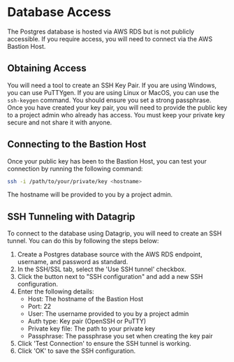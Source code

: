 # Database Access

The Postgres database is hosted via AWS RDS but is not publicly accessible.
If you require access, you will need to connect via the AWS Bastion Host.

## Obtaining Access

You will need a tool to create an SSH Key Pair. If you are using Windows, you can use PuTTYgen. If you are using Linux or MacOS, you can use the `ssh-keygen` command.
You should ensure you set a strong passphrase. Once you have created your key pair, you will need to provide the public key to a project admin who already has access.
You must keep your private key secure and not share it with anyone.

## Connecting to the Bastion Host

Once your public key has been to the Bastion Host, you can test your connection by running the following command:

```bash
ssh -i /path/to/your/private/key <hostname>
```

The hostname will be provided to you by a project admin.

## SSH Tunneling with Datagrip

To connect to the database using Datagrip, you will need to create an SSH tunnel. You can do this by following the steps below:

1. Create a Postgres database source with the AWS RDS endpoint, username, and password as standard.
2. In the SSH/SSL tab, select the 'Use SSH tunnel' checkbox.
3. Click the button next to "SSH configuration" and add a new SSH configuration.
4. Enter the following details:
    - Host: The hostname of the Bastion Host
    - Port: 22
    - User: The username provided to you by a project admin
    - Auth type: Key pair (OpenSSH or PuTTY)
    - Private key file: The path to your private key
    - Passphrase: The passphrase you set when creating the key pair
5. Click 'Test Connection' to ensure the SSH tunnel is working.
6. Click 'OK' to save the SSH configuration.
